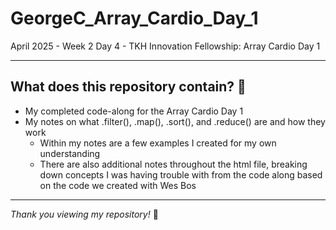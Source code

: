 # GeorgeC_Array_Cardio_Day_1

April 2025 - Week 2 Day 4 - TKH Innovation Fellowship: Array Cardio Day 1

---

## What does this repository contain? 🎯

* My completed code-along for the Array Cardio Day 1
* My notes on what .filter(), .map(), .sort(), and .reduce() are and how they work
    * Within my notes are a few examples I created for my own understanding
    * There are also additional notes throughout the html file, breaking down concepts I was having trouble with from the code along based on the code we created with Wes Bos

---

_Thank you viewing my repository!_ 🎉